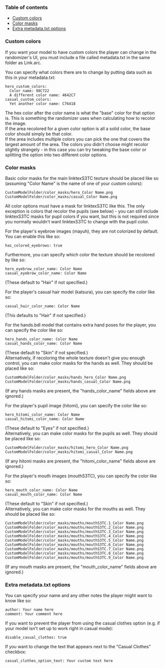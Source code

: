 
### Table of contents

* [Custom colors](#custom-colors)
* [Color masks](#color-masks)
* [Extra metadata.txt options](#extra-metadatatxt-options)

### Custom colors

If you want your model to have custom colors the player can change in the randomizer's UI, you must include a file called metadata.txt in the same folder as Link.arc.  

You can specify what colors there are to change by putting data such as this in your metadata.txt:  
```
hero_custom_colors:
  Color name: 98C722
  A different color name: 4642C7
casual_custom_colors:
  Yet another color name: C76418
```

The hex color after the color name is what the "base" color for that option is. This is something the randomizer uses when calculating how to recolor the image.  
If the area recolored for a given color option is all a solid color, the base color should simply be that color.  
If the area includes multiple colors you can pick the one that covers the largest amount of the area. The colors you didn't choose might recolor slightly strangely - in this case you can try tweaking the base color or splitting the option into two different color options.  

### Color masks

Basic color masks for the main linktexS3TC texture should be placed like so (assuming "Color Name" is the name of one of your custom colors):  
```
CustomModelFolder/color_masks/hero_Color Name.png
CustomModelFolder/color_masks/casual_Color Name.png
```
All color options must have a mask for linktexS3TC like this. The only exception is colors that recolor the pupils (see below) - you can still include linktexS3TC masks for pupil colors if you want, but this is not required since you normally wouldn't want linktexS3TC to change with the pupil color.  
  
  
For the player's eyebrow images (mayuh), they are not colorized by default. You can enable this like so:  
```
has_colored_eyebrows: true
```
Furthermore, you can specify which color the texture should be recolored by like so:  
```
hero_eyebrow_color_name: Color Name
casual_eyebrow_color_name: Color Name
```
(These default to "Hair" if not specified.)  
  
  
For the player's casual hair model (katsura), you can specify the color like so:
```
casual_hair_color_name: Color Name
```
(This defaults to "Hair" if not specified.)  
  
  
For the hands.bdl model that contains extra hand poses for the player, you can specify the color like so:  
```
hero_hands_color_name: Color Name
casual_hands_color_name: Color Name
```
(These default to "Skin" if not specified.)  
Alternatively, if recoloring the whole texture doesn't give you enough control, you can make color masks for the hands as well. They should be placed like so:
```
CustomModelFolder/color_masks/hands_hero_Color Name.png
CustomModelFolder/color_masks/hands_casual_Color Name.png
```
(If any hands masks are present, the "hands_color_name" fields above are ignored.)  
  
  
For the player's pupil image (hitomi), you can specify the color like so:
```
hero_hitomi_color_name: Color Name
casual_hitomi_color_name: Color Name
```
(These default to "Eyes" if not specified.)  
Alternatively, you can make color masks for the pupils as well. They should be placed like so:
```
CustomModelFolder/color_masks/hitomi_hero_Color Name.png
CustomModelFolder/color_masks/hitomi_casual_Color Name.png
```
(If any hitomi masks are present, the "hitomi_color_name" fields above are ignored.)  
  
  
For the player's mouth images (mouthS3TC), you can specify the color like so:
```
hero_mouth_color_name: Color Name
casual_mouth_color_name: Color Name
```
(These default to "Skin" if not specified.)  
Alternatively, you can make color masks for the mouths as well. They should be placed like so:
```
CustomModelFolder/color_masks/mouths/mouthS3TC.1_Color Name.png
CustomModelFolder/color_masks/mouths/mouthS3TC.2_Color Name.png
CustomModelFolder/color_masks/mouths/mouthS3TC.3_Color Name.png
CustomModelFolder/color_masks/mouths/mouthS3TC.4_Color Name.png
CustomModelFolder/color_masks/mouths/mouthS3TC.5_Color Name.png
CustomModelFolder/color_masks/mouths/mouthS3TC.6_Color Name.png
CustomModelFolder/color_masks/mouths/mouthS3TC.7_Color Name.png
CustomModelFolder/color_masks/mouths/mouthS3TC.8_Color Name.png
CustomModelFolder/color_masks/mouths/mouthS3TC.9_Color Name.png
```
(If any mouth masks are present, the "mouth_color_name" fields above are ignored.)  

### Extra metadata.txt options

You can specify your name and any other notes the player might want to know like so:
```
author: Your name here
comment: Your comment here
```

If you want to prevent the player from using the casual clothes option (e.g. if your model isn't set up to work right in casual mode):
```
disable_casual_clothes: true
```

If you want to change the text that appears next to the "Casual Clothes" checkbox:
```
casual_clothes_option_text: Your custom text here
```

